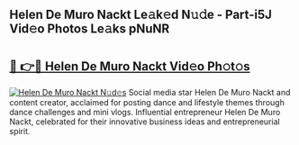## Helen De Muro Nackt Le𝚊k𝚎d N𝚞𝚍e - Part-i5J Vid𝚎o Photos Le𝚊ks pNuNR

# <h2><a href="http://fb4y4l6.evod.top/?m=Helen+De+Muro+Nackt">🔗 👉🔴 Helen De Muro Nackt Vid𝚎o Ph𝚘t𝚘s</a></h2>

[![Helen De Muro Nackt N𝚞d𝚎s](https://i.imgur.com/8V9OHl7.gif)](http://fb4y4l6.evod.top/?m=Helen+De+Muro+Nackt)
Social media star Helen De Muro Nackt and content creator, acclaimed for posting dance and lifestyle themes through dance challenges and mini vlogs. Influential entrepreneur Helen De Muro Nackt, celebrated for their innovative business ideas and entrepreneurial spirit. 
